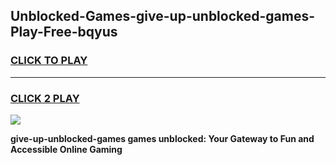 
## Unblocked-Games-give-up-unblocked-games-Play-Free-bqyus
<h3>
<a href="https://premium76.site?title=give-up-unblocked-games&ref=20A">CLICK TO PLAY</a></h3>
<hr>

<h3>
<a href="https://premium76.site?title=give-up-unblocked-games&ref=20A">CLICK 2 PLAY</a>
  
</h3>

<a href="https://premium76.site?title=give-up-unblocked-games&ref=20A"><img src="https://clearcache.store/games.png"></a>


**give-up-unblocked-games games unblocked: Your Gateway to Fun and Accessible Online Gaming**
